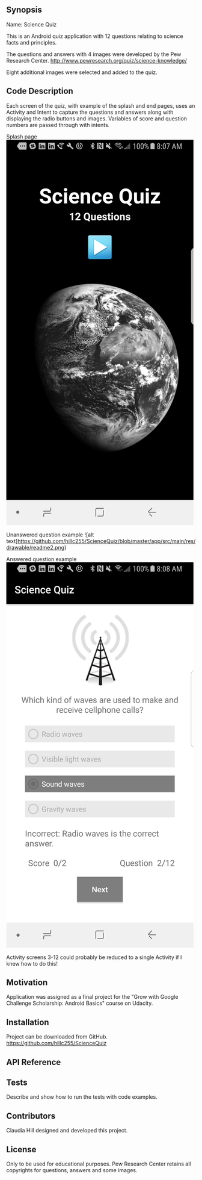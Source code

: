## Synopsis

Name:  Science Quiz

This is an Android quiz application with 12 questions relating to science facts and principles.

The questions and answers with 4 images were developed by the Pew Research Center. <http://www.pewresearch.org/quiz/science-knowledge/>

Eight additional images were selected and added to the quiz.



## Code Description

Each screen of the quiz, with example of the splash and end pages, uses an Activity and Intent to capture the questions and answers along with displaying the radio buttons and images.  Variables of score and question numbers are passed through with intents.

Splash page
![alt text](https://github.com/hillc255/ScienceQuiz/blob/master/app/src/main/res/drawable/readme1.png)

Unanswered question example
![alt text]https://github.com/hillc255/ScienceQuiz/blob/master/app/src/main/res/drawable/readme2.png)

Answered question example
![alt text](https://github.com/hillc255/ScienceQuiz/blob/master/app/src/main/res/drawable/readme3.png)

Activity screens 3-12 could probably be reduced to a single Activity if I knew how to do this!

## Motivation

Application was assigned as a final project for the "Grow with Google Challenge Scholarship: Android Basics" course on Udacity.

## Installation

Project can be downloaded from GitHub.  
https://github.com/hillc255/ScienceQuiz

## API Reference

## Tests

Describe and show how to run the tests with code examples.

## Contributors

Claudia Hill designed and developed this project.

## License

Only to be used for educational purposes.
Pew Research Center retains all copyrights for questions, answers and some images.
